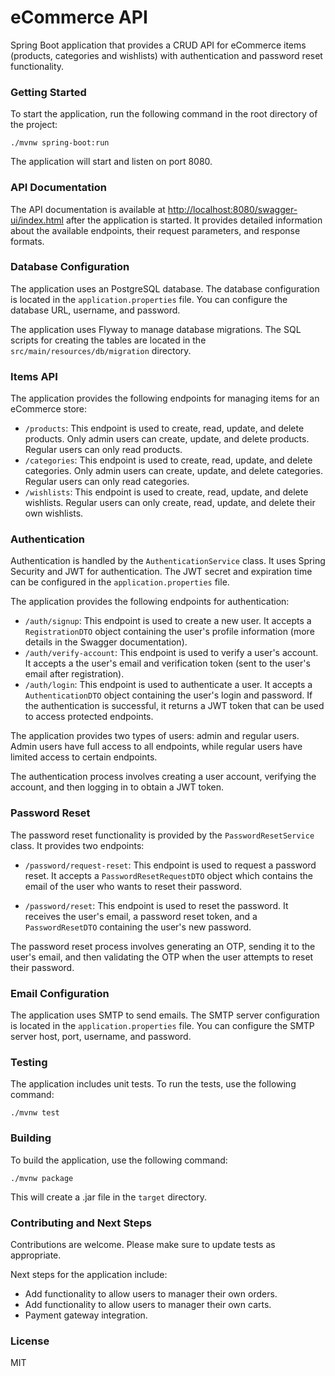 # eCommerce API 

Spring Boot application that provides a CRUD API for eCommerce items (products, categories and wishlists) with authentication and password reset functionality.

### Getting Started

To start the application, run the following command in the root directory of the project:

```
./mvnw spring-boot:run
```

The application will start and listen on port 8080.

### API Documentation

The API documentation is available at [http://localhost:8080/swagger-ui/index.html](http://localhost:8080/swagger-ui/index.html) after the application is started. It provides detailed information about the available endpoints, their request parameters, and response formats. 

### Database Configuration

The application uses an PostgreSQL database. The database configuration is located in the `application.properties` file. You can configure the database URL, username, and password.

The application uses Flyway to manage database migrations. The SQL scripts for creating the tables are located in the `src/main/resources/db/migration` directory.

### Items API

The application provides the following endpoints for managing items for an eCommerce store:

- `/products`: This endpoint is used to create, read, update, and delete products. Only admin users can create, update, and delete products. Regular users can only read products.
- `/categories`: This endpoint is used to create, read, update, and delete categories. Only admin users can create, update, and delete categories. Regular users can only read categories.
- `/wishlists`: This endpoint is used to create, read, update, and delete wishlists. Regular users can only create, read, update, and delete their own wishlists.

### Authentication

Authentication is handled by the `AuthenticationService` class. It uses Spring Security and JWT for authentication. The JWT secret and expiration time can be configured in the `application.properties` file. 

The application provides the following endpoints for authentication:

- `/auth/signup`: This endpoint is used to create a new user. It accepts a `RegistrationDTO` object containing the user's profile information (more details in the Swagger documentation).
-  `/auth/verify-account`: This endpoint is used to verify a user's account. It accepts a the user's email and verification token (sent to the user's email after registration).
- `/auth/login`: This endpoint is used to authenticate a user. It accepts a `AuthenticationDTO` object containing the user's login and password. If the authentication is successful, it returns a JWT token that can be used to access protected endpoints.

The application provides two types of users: admin and regular users. Admin users have full access to all endpoints, while regular users have limited access to certain endpoints.

The authentication process involves creating a user account, verifying the account, and then logging in to obtain a JWT token.

### Password Reset

The password reset functionality is provided by the `PasswordResetService` class. It provides two endpoints:

- `/password/request-reset`: This endpoint is used to request a password reset. It accepts a `PasswordResetRequestDTO` object which contains the email of the user who wants to reset their password.
  
- `/password/reset`: This endpoint is used to reset the password.  It receives the user's email, a password reset token, and a `PasswordResetDTO` containing the user's new password.

The password reset process involves generating an OTP, sending it to the user's email, and then validating the OTP when the user attempts to reset their password.

### Email Configuration

The application uses SMTP to send emails. The SMTP server configuration is located in the `application.properties` file. You can configure the SMTP server host, port, username, and password.

### Testing

The application includes unit tests. To run the tests, use the following command:

```
./mvnw test
```

### Building

To build the application, use the following command:

```
./mvnw package
```

This will create a .jar file in the `target` directory.

### Contributing and Next Steps

Contributions are welcome. Please make sure to update tests as appropriate.

Next steps for the application include:

- Add functionality to allow users to manager their own orders.
- Add functionality to allow users to manager their own carts.
- Payment gateway integration.

### License

MIT
